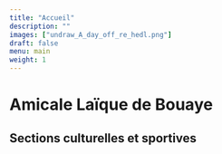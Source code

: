 ```yaml
---
title: "Accueil"
description: ""
images: ["undraw_A_day_off_re_hedl.png"]
draft: false
menu: main
weight: 1
---
```


# Amicale Laïque de Bouaye
## Sections culturelles et sportives
